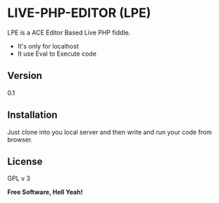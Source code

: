 LIVE-PHP-EDITOR (LPE)
=========

LPE is a ACE Editor Based Live PHP fiddle.

  - It's only for localhost
  - It use Eval to Execute code
 

Version
----

0.1


Installation
--------------

Just clone into you local server and then write and run your code from browser.


License
----

GPL v 3


**Free Software, Hell Yeah!**

[Ace Editor]:http://ace.ajax.org
[jQuery]:http://jquery.com

